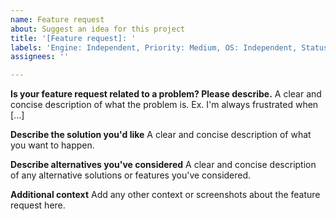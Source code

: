 ```yaml
---
name: Feature request
about: Suggest an idea for this project
title: '[Feature request]: '
labels: 'Engine: Independent, Priority: Medium, OS: Independent, Status: Available, Type: Rrequest'
assignees: ''

---
```


**Is your feature request related to a problem? Please describe.**
A clear and concise description of what the problem is. Ex. I'm always frustrated when [...]

**Describe the solution you'd like**
A clear and concise description of what you want to happen.

**Describe alternatives you've considered**
A clear and concise description of any alternative solutions or features you've considered.

**Additional context**
Add any other context or screenshots about the feature request here.
